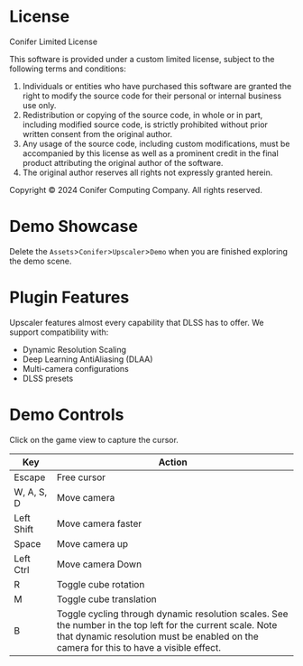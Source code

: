 # License
Conifer Limited License

This software is provided under a custom limited license, subject to the following terms and conditions:
1. Individuals or entities who have purchased this software are granted the right to modify the source code for their personal or internal business use only.
2. Redistribution or copying of the source code, in whole or in part, including modified source code, is strictly prohibited without prior written consent from the original author.
3. Any usage of the source code, including custom modifications, must be accompanied by this license as well as a prominent credit in the final product attributing the original author of the software.
4. The original author reserves all rights not expressly granted herein.

Copyright © 2024 Conifer Computing Company. All rights reserved.

# Demo Showcase
Delete the `Assets`>`Conifer`>`Upscaler`>`Demo` when you are finished exploring the demo scene.

# Plugin Features
Upscaler features almost every capability that DLSS has to offer. We support compatibility with:
- Dynamic Resolution Scaling
- Deep Learning AntiAliasing (DLAA)
- Multi-camera configurations
- DLSS presets

# Demo Controls
Click on the game view to capture the cursor.

Key | Action
---|---
Escape | Free cursor
W, A, S, D | Move camera
Left Shift | Move camera faster
Space | Move camera up
Left Ctrl | Move camera Down
R | Toggle cube rotation
M | Toggle cube translation
B | Toggle cycling through dynamic resolution scales. See the number in the top left for the current scale. Note that dynamic resolution must be enabled on the camera for this to have a visible effect.